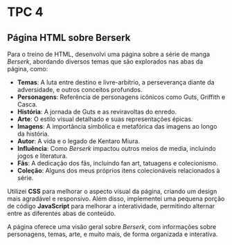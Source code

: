 # TPC 4

## Página HTML sobre Berserk

Para o treino de HTML, desenvolvi uma página sobre a série de manga *Berserk*, abordando diversos temas que são explorados nas abas da página, como:

- **Temas**: A luta entre destino e livre-arbítrio, a perseverança diante da adversidade, e outros conceitos profundos.
- **Personagens**: Referência de personagens icônicos como Guts, Griffith e Casca.
- **História**: A jornada de Guts e as reviravoltas do enredo.
- **Arte**: O estilo visual detalhado e suas representações épicas.
- **Imagens**: A importância simbólica e metafórica das imagens ao longo da história.
- **Autor**: A vida e o legado de Kentaro Miura.
- **Influência**: Como *Berserk* impactou outros meios de media, incluindo jogos e literatura.
- **Fãs**: A dedicação dos fãs, incluindo fan art, tatuagens e colecionismo.
- **Coleção**: Alguns dos meus próprios itens colecionáveis relacionados à série.

Utilizei **CSS** para melhorar o aspecto visual da página, criando um design mais agradável e responsivo. Além disso, implementei uma pequena porção de código **JavaScript** para melhorar a interatividade, permitindo alternar entre as diferentes abas de conteúdo.

A página oferece uma visão geral sobre *Berserk*, com informações sobre personagens, temas, arte, e muito mais, de forma organizada e interativa.

